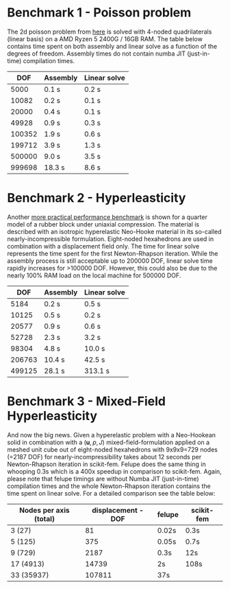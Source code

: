 # Benchmark 1 - Poisson problem
The 2d poisson problem from [here](https://github.com/adtzlr/felupe/blob/main/scripts/script_performance_poisson.py) is solved with 4-noded quadrilaterals (linear basis) on a AMD Ryzen 5 2400G / 16GB RAM. The table below contains time spent on both assembly and linear solve as a function of the degrees of freedom. Assembly times do not contain numba JIT (just-in-time) compilation times.

|   DOF   | Assembly | Linear solve |
| ------- | -------- | ------------ |
|    5000 |   0.1 s  |     0.2 s    |
|   10082 |   0.2 s  |     0.1 s    |
|   20000 |   0.4 s  |     0.1 s    |
|   49928 |   0.9 s  |     0.3 s    |
|  100352 |   1.9 s  |     0.6 s    |
|  199712 |   3.9 s  |     1.3 s    |
|  500000 |   9.0 s  |     3.5 s    |
|  999698 |  18.3 s  |     8.6 s    |

# Benchmark 2 - Hyperleasticity

Another [more practical performance benchmark](https://github.com/adtzlr/felupe/blob/main/scripts/script_performance_neohooke.py) is shown for a quarter model of a rubber block under uniaxial compression. The material is described with an isotropic hyperelastic Neo-Hooke material in its so-called nearly-incompressible formulation. Eight-noded hexahedrons are used in combination with a displacement field only. The time for linear solve represents the time spent for the first Newton-Rhapson iteration. While the assembly process is still acceptable up to 200000 DOF, linear solve time rapidly increases for >100000 DOF. However, this could also be due to the nearly 100% RAM load on the local machine for 500000 DOF.

|   DOF   | Assembly | Linear solve |
| ------- | -------- | ------------ |
|    5184 |   0.2 s  |     0.5 s    |
|   10125 |   0.5 s  |     0.2 s    |
|   20577 |   0.9 s  |     0.6 s    |
|   52728 |   2.3 s  |     3.2 s    |
|   98304 |   4.8 s  |    10.0 s    |
|  206763 |  10.4 s  |    42.5 s    |
|  499125 |  28.1 s  |   313.1 s    |

# Benchmark 3 - Mixed-Field Hyperleasticity

And now the big news. Given a hyperelastic problem with a Neo-Hookean solid in combination with a $(\bm{u},p,J)$ mixed-field-formulation applied on a meshed unit cube out of eight-noded hexahedrons with 9x9x9=729 nodes (=2187 DOF) for nearly-incompressibility takes about 12 seconds per Newton-Rhapson iteration in scikit-fem. Felupe does the same thing in whooping 0.3s which is a 400x speedup in comparison to scikit-fem. Again, please note that felupe timings are without Numba JIT (just-in-time) compilation times and the whole Newton-Rhapson iteration contains the time spent on linear solve. For a detailed comparison see the table below:

|   Nodes per axis (total) | displacement - DOF | felupe | scikit-fem |
| ------------------------ | ------------------ | ------ | ---------- |
|         3    (27)        |         81         |  0.02s |    0.3s    |
|         5   (125)        |        375         |  0.05s |    0.7s    |
|         9   (729)        |       2187         |   0.3s |     12s    |
|        17  (4913)        |      14739         |     2s |    108s    |
|        33 (35937)        |     107811         |    37s |            |